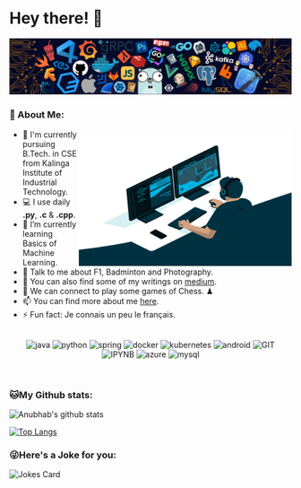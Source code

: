 # Hey there! 👋

<!--
**anubhab-code/anubhab-code** is a ✨ _special_ ✨ repository because its `README.md` (this file) appears on your GitHub profile.

Here are some ideas to get you started:

- 🔭 I’m currently working on ...
- 🌱 I’m currently learning ...
- 👯 I’m looking to collaborate on ...
- 🤔 I’m looking for help with ...
- 💬 Ask me about ...
- 📫 How to reach me: ...
- 😄 Pronouns: ...
- ⚡ Fun fact: ...
-->

![](https://github.com/anubhab-code/anubhab-code/blob/main/header.png)


### 🤵 About Me:

<img align="right" alt="GIF" src="https://github.com/anubhab-code/anubhab-code/blob/main/dev_gif.gif?raw=true" width="380" height="243" />

- 🏦 I'm currently pursuing B.Tech. in CSE from Kalinga Institute of Industrial Technology.  
- 💻 I use daily **.py**, **.c** & **.cpp**.
- 🌱 I’m currently learning Basics of Machine Learning.
- 💬 Talk to me about F1, Badminton and Photography.  
- 📝 You can also find some of my writings on [medium](https://anubhabswain69.medium.com/).
- 👯 We can connect to play some games of Chess. ♟
- 📫 You can find more about me [here](https://anubhabishere.github.io/).
- ⚡ Fun fact: Je connais un peu le français.
<br><br>
<p align="center">
      <img src="https://www.vectorlogo.zone/logos/java/java-icon.svg" alt="java" width="65" height="65"/> 
      <img src="https://www.vectorlogo.zone/logos/python/python-icon.svg" alt="python" width="55" height="55"/>
      <img src="https://www.vectorlogo.zone/logos/springio/springio-icon.svg" alt="spring" width="55" height="55"/>
      <img src="https://www.vectorlogo.zone/logos/docker/docker-icon.svg" alt="docker" width="85" height="70"/> 
      <img src="https://www.vectorlogo.zone/logos/kubernetes/kubernetes-icon.svg" alt="kubernetes" width="55" height="55"/>
      <img src="https://www.vectorlogo.zone/logos/android/android-icon.svg" alt="android" width="55" height="55"/>
      <img src="https://www.vectorlogo.zone/logos/git-scm/git-scm-icon.svg" alt="GIT" width="55" height="55"/> 
      <img src="https://www.vectorlogo.zone/logos/jupyter/jupyter-icon.svg" alt="IPYNB" width="55" height="55"/> 
      <img src="https://www.vectorlogo.zone/logos/microsoft_azure/microsoft_azure-icon.svg" alt="azure" width="55" height="55"/> 
      <img src="https://www.vectorlogo.zone/logos/mysql/mysql-ar21.svg" alt="mysql" width="110" height="75"/> 
</p>

<br>

### 🐱My Github stats:
![Anubhab's github stats](https://github-readme-stats.vercel.app/api?username=anubhab-code&show_icons=true&title_color=ffc857&icon_color=8ac926&text_color=daf7dc&bg_color=151515&hide=["stars"])<br>

[![Top Langs](https://github-readme-stats.vercel.app/api/top-langs/?username=anubhab-code&layout=compact&text_color=daf7dc&bg_color=151515)](https://github.com/anuraghazra/github-readme-stats)

### 😜Here's a Joke for you:
<img src="https://readme-jokes.vercel.app/api" alt="Jokes Card" />
